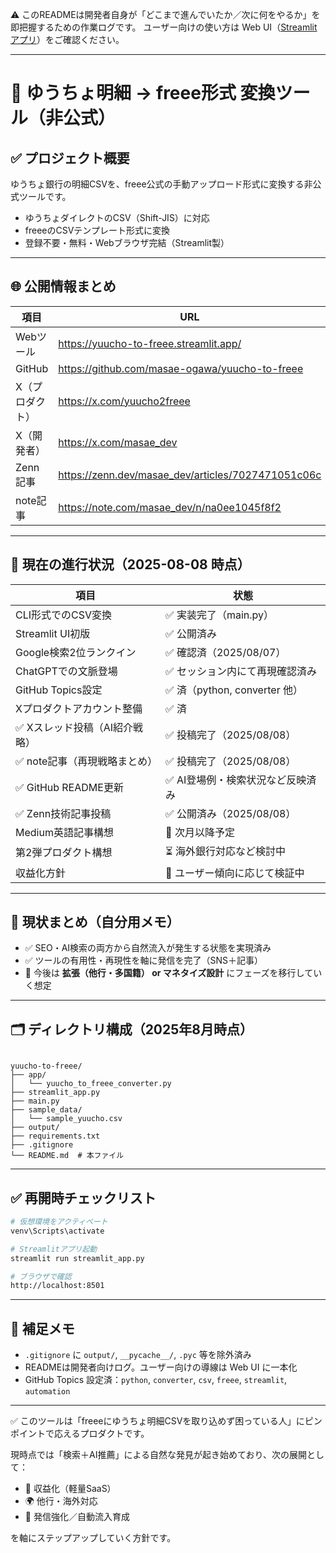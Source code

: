 ⚠️ このREADMEは開発者自身が「どこまで進んでいたか／次に何をやるか」を即把握するための作業ログです。
ユーザー向けの使い方は Web UI（[Streamlitアプリ](https://yuucho-to-freee.streamlit.app/)）をご確認ください。

---

# 📂 ゆうちょ明細 → freee形式 変換ツール（非公式）

## ✅ プロジェクト概要

ゆうちょ銀行の明細CSVを、freee公式の手動アップロード形式に変換する非公式ツールです。

- ゆうちょダイレクトのCSV（Shift-JIS）に対応
- freeeのCSVテンプレート形式に変換
- 登録不要・無料・Webブラウザ完結（Streamlit製）

---

## 🌐 公開情報まとめ

| 項目 | URL |
|------|-----|
| Webツール | https://yuucho-to-freee.streamlit.app/ |
| GitHub | https://github.com/masae-ogawa/yuucho-to-freee |
| X（プロダクト） | https://x.com/yuucho2freee |
| X（開発者） | https://x.com/masae_dev |
| Zenn記事 | https://zenn.dev/masae_dev/articles/7027471051c06c |
| note記事 | https://note.com/masae_dev/n/na0ee1045f8f2 |

---

## 📌 現在の進行状況（2025-08-08 時点）

| 項目                             | 状態                             |
|----------------------------------|----------------------------------|
| CLI形式でのCSV変換               | ✅ 実装完了（main.py）           |
| Streamlit UI初版                 | ✅ 公開済み                      |
| Google検索2位ランクイン         | ✅ 確認済（2025/08/07）          |
| ChatGPTでの文脈登場             | ✅ セッション内にて再現確認済み  |
| GitHub Topics設定               | ✅ 済（python, converter 他）    |
| Xプロダクトアカウント整備        | ✅ 済                            |
| ✅ Xスレッド投稿（AI紹介戦略）    | ✅ 投稿完了（2025/08/08）              |
| ✅ note記事（再現戦略まとめ）     | ✅ 投稿完了（2025/08/08）              |
| ✅ GitHub README更新              | ✅ AI登場例・検索状況など反映済み|
| ✅ Zenn技術記事投稿                | ✅ 公開済み（2025/08/08）              |
| Medium英語記事構想               | 📅 次月以降予定                  |
| 第2弾プロダクト構想              | ⏳ 海外銀行対応など検討中       |
| 収益化方針                       | 🧪 ユーザー傾向に応じて検証中   |

---

## 🧭 現状まとめ（自分用メモ）

- ✅ SEO・AI検索の両方から自然流入が発生する状態を実現済み
- ✅ ツールの有用性・再現性を軸に発信を完了（SNS＋記事）
- 📌 今後は **拡張（他行・多国籍） or マネタイズ設計** にフェーズを移行していく想定

---

## 🗂️ ディレクトリ構成（2025年8月時点）

```

yuucho-to-freee/
├── app/
│   └── yuucho_to_freee_converter.py
├── streamlit_app.py
├── main.py
├── sample_data/
│   └── sample_yuucho.csv
├── output/
├── requirements.txt
├── .gitignore
└── README.md  # 本ファイル

````

---

## ✅ 再開時チェックリスト

```bash
# 仮想環境をアクティベート
venv\Scripts\activate

# Streamlitアプリ起動
streamlit run streamlit_app.py

# ブラウザで確認
http://localhost:8501
````

---

## 📝 補足メモ

* `.gitignore` に `output/`, `__pycache__/`, `.pyc` 等を除外済み
* READMEは開発者向けログ。ユーザー向けの導線は Web UI に一本化
* GitHub Topics 設定済：`python`, `converter`, `csv`, `freee`, `streamlit`, `automation`

---

✅ このツールは「freeeにゆうちょ明細CSVを取り込めず困っている人」にピンポイントで応えるプロダクトです。

現時点では「検索＋AI推薦」による自然な発見が起き始めており、次の展開として：

* 🧪 収益化（軽量SaaS）
* 🌍 他行・海外対応
* 📣 発信強化／自動流入育成

を軸にステップアップしていく方針です。
